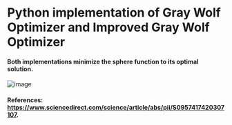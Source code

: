 # Python implementation of Gray Wolf Optimizer and Improved Gray Wolf Optimizer
#### Both implementations minimize the sphere function to its optimal solution.
![image](https://user-images.githubusercontent.com/59822382/121601169-2f2f1d80-ca0b-11eb-8f51-5b6c98272ce2.png)

#### References: https://www.sciencedirect.com/science/article/abs/pii/S0957417420307107.

